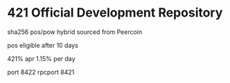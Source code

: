 # 421 Official Development Repository

sha256 pos/pow hybrid
sourced from Peercoin

pos eligible after 10 days

421% apr
1.15% per day

port 8422
rpcport 8421 
